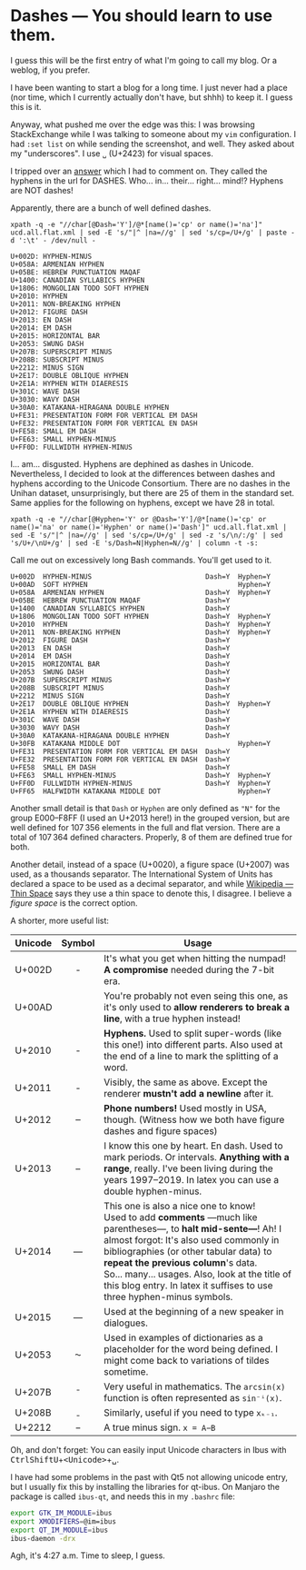 # Dashes — You should learn to use them.

I guess this will be the first entry of what I'm going to call my blog. Or a weblog, if you prefer.

I have been wanting to start a blog for a long time. I just never had a place (nor time, which I currently actually don't have, but shhh) to keep it. I guess this is it.

Anyway, what pushed me over the edge was this: I was browsing StackExchange while I was talking to someone about my `vim` configuration. I had `:set list` on while sending the screenshot, and well. They asked about my "underscores". I use `␣` (U+2423) for visual spaces.

I tripped over an [answer](https://ux.stackexchange.com/a/91282/132106) which I had to comment on. They called the hyphens in the url for DASHES. Who... in... their... right... mind!? Hyphens are NOT dashes!

Apparently, there are a bunch of well defined dashes.

`xpath -q -e "//char[@Dash='Y']/@*[name()='cp' or name()='na']" ucd.all.flat.xml | sed -E 's/"|^ |na=//g' | sed 's/cp=/U+/g' | paste -d ':\t' - /dev/null -`

```
U+002D:	HYPHEN-MINUS
U+058A:	ARMENIAN HYPHEN
U+05BE:	HEBREW PUNCTUATION MAQAF
U+1400:	CANADIAN SYLLABICS HYPHEN
U+1806:	MONGOLIAN TODO SOFT HYPHEN
U+2010:	HYPHEN
U+2011:	NON-BREAKING HYPHEN
U+2012:	FIGURE DASH
U+2013:	EN DASH
U+2014:	EM DASH
U+2015:	HORIZONTAL BAR
U+2053:	SWUNG DASH
U+207B:	SUPERSCRIPT MINUS
U+208B:	SUBSCRIPT MINUS
U+2212:	MINUS SIGN
U+2E17:	DOUBLE OBLIQUE HYPHEN
U+2E1A:	HYPHEN WITH DIAERESIS
U+301C:	WAVE DASH
U+3030:	WAVY DASH
U+30A0:	KATAKANA-HIRAGANA DOUBLE HYPHEN
U+FE31:	PRESENTATION FORM FOR VERTICAL EM DASH
U+FE32:	PRESENTATION FORM FOR VERTICAL EN DASH
U+FE58:	SMALL EM DASH
U+FE63:	SMALL HYPHEN-MINUS
U+FF0D:	FULLWIDTH HYPHEN-MINUS
```

I... am... disgusted. Hyphens are dephined as dashes in Unicode.
Nevertheless, I decided to look at the differences between dashes and hyphens according to the Unicode Consortium. There are no dashes in the Unihan dataset, unsurprisingly, but there are 25 of them in the standard set. Same applies for the following on hyphens, except we have 28 in total.

`xpath -q -e "//char[@Hyphen='Y' or @Dash='Y']/@*[name()='cp' or name()='na' or name()='Hyphen' or name()='Dash']" ucd.all.flat.xml | sed -E 's/"|^ |na=//g' | sed 's/cp=/U+/g' | sed -z 's/\n/:/g' | sed 's/U+/\nU+/g' | sed -E 's/Dash=N|Hyphen=N//g' | column -t -s:`

Call me out on excessively long Bash commands. You'll get used to it.

```
U+002D  HYPHEN-MINUS                            Dash=Y  Hyphen=Y
U+00AD  SOFT HYPHEN                                     Hyphen=Y
U+058A  ARMENIAN HYPHEN                         Dash=Y  Hyphen=Y
U+05BE  HEBREW PUNCTUATION MAQAF                Dash=Y
U+1400  CANADIAN SYLLABICS HYPHEN               Dash=Y
U+1806  MONGOLIAN TODO SOFT HYPHEN              Dash=Y  Hyphen=Y
U+2010  HYPHEN                                  Dash=Y  Hyphen=Y
U+2011  NON-BREAKING HYPHEN                     Dash=Y  Hyphen=Y
U+2012  FIGURE DASH                             Dash=Y
U+2013  EN DASH                                 Dash=Y
U+2014  EM DASH                                 Dash=Y
U+2015  HORIZONTAL BAR                          Dash=Y
U+2053  SWUNG DASH                              Dash=Y
U+207B  SUPERSCRIPT MINUS                       Dash=Y
U+208B  SUBSCRIPT MINUS                         Dash=Y
U+2212  MINUS SIGN                              Dash=Y
U+2E17  DOUBLE OBLIQUE HYPHEN                   Dash=Y  Hyphen=Y
U+2E1A  HYPHEN WITH DIAERESIS                   Dash=Y
U+301C  WAVE DASH                               Dash=Y
U+3030  WAVY DASH                               Dash=Y
U+30A0  KATAKANA-HIRAGANA DOUBLE HYPHEN         Dash=Y
U+30FB  KATAKANA MIDDLE DOT                             Hyphen=Y
U+FE31  PRESENTATION FORM FOR VERTICAL EM DASH  Dash=Y
U+FE32  PRESENTATION FORM FOR VERTICAL EN DASH  Dash=Y
U+FE58  SMALL EM DASH                           Dash=Y
U+FE63  SMALL HYPHEN-MINUS                      Dash=Y  Hyphen=Y
U+FF0D  FULLWIDTH HYPHEN-MINUS                  Dash=Y  Hyphen=Y
U+FF65  HALFWIDTH KATAKANA MIDDLE DOT                   Hyphen=Y
```

Another small detail is that `Dash` or `Hyphen` are only defined as `"N"` for the group E000–F8FF (I used an U+2013 here!) in the grouped version, but are well defined for 107 356 elements in the full and flat version. There are a total of 107 364 defined characters. Properly, 8 of them are defined true for both.

Another detail, instead of a space (U+0020), a figure space (U+2007) was used, as a thousands separator. The International System of Units has declared a space to be used as a decimal separator, and while [Wikipedia — Thin Space](https://en.wikipedia.org/wiki/Thin_space) says they use a thin space to denote this, I disagree. I believe a *figure space* is the correct option.

A shorter, more useful list:

| Unicode | Symbol   | Usage |
| :------ | :------: | ----- |
| U+002D  | -        | It's what you get when hitting the numpad! **A compromise** needed during the 7-bit era. |
| U+00AD  | ­         | You're probably not even seing this one, as it's only used to **allow renderers to break a line**, with a true hyphen instead! |
| U+2010  | ‐         | **Hyphens.** Used to split super-words (like this one!) into different parts. Also used at the end of a line to mark the splitting of a word. |
| U+2011  | ‑         | Visibly, the same as above. Except the renderer **mustn't add a newline** after it. |
| U+2012  | ‒         | **Phone numbers!** Used mostly in USA, though. (Witness how we both have figure dashes and figure spaces) |
| U+2013  | –         | I know this one by heart. En dash. Used to mark periods. Or intervals. **Anything with a range**, really. I've been living during the years 1997–2019. In latex you can use a double hyphen-minus.
| U+2014  | —         | This one is also a nice one to know! <br /> Used to add **comments** —much like parentheses—, to **halt mid-sente—**! Ah! I almost forgot: It's also used commonly in bibliographies (or other tabular data) to **repeat the previous column**'s data.<br /> So... many... usages. Also, look at the title of this blog entry. In latex it suffises to use three hyphen-minus symbols.
| U+2015  | ―         | Used at the beginning of a new speaker in dialogues.
| U+2053  | ⁓        | Used in examples of dictionaries as a placeholder for the word being defined. I might come back to variations of tildes sometime. |
| U+207B  | ⁻         | Very useful in mathematics. The ```arcsin(x)``` function is often represented as ```sin⁻ⁱ(x)```.  |
| U+208B  | ₋         | Similarly, useful if you need to type ```xₖ₋₁```. |
| U+2212  | −         | A true minus sign. ```x = A−B``` |

Oh, and don't forget: You can easily input Unicode characters in Ibus with <kbd>Ctrl</kbd><kbd>Shift</kbd><kbd>U</kbd>+<kbd>&lt;Unicode&gt;</kbd>+<kbd>␣</kbd>.

I have had some problems in the past with Qt5 not allowing unicode entry, but I usually fix this by installing the libraries for qt-ibus. On Manjaro the package is called `ibus-qt`, and needs this in my `.bashrc` file:
```bash
export GTK_IM_MODULE=ibus
export XMODIFIERS=@im=ibus
export QT_IM_MODULE=ibus
ibus-daemon -drx
```

Agh, it's 4:27 a.m. Time to sleep, I guess.
